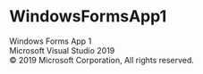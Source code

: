 # WindowsFormsApp1
Windows Forms App 1<br>
Microsoft Visual Studio 2019<br>
© 2019 Microsoft Corporation, All rights reserved.
